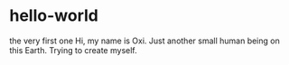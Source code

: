 # hello-world
the very first one
Hi, my name is Oxi.
Just another small human being on this Earth.
Trying to create myself.
